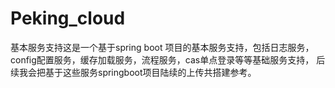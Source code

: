 # Peking_cloud
基本服务支持这是一个基于spring boot 项目的基本服务支持，包括日志服务，config配置服务，缓存加载服务，流程服务，cas单点登录等等基础服务支持，
后续我会把基于这些服务springboot项目陆续的上传共搭建参考。

